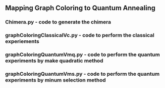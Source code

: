 ## Mapping Graph Coloring to Quantum Annealing

### Chimera.py - code to generate the chimera
### graphColoringClassicalVc.py - code to perform the classical experiements
### graphColoringQuantumVmq.py - code to perform the quantum experiments by make quadratic method
### graphColoringQuantumVms.py - code to perform the quantum experiments by minum selection method
